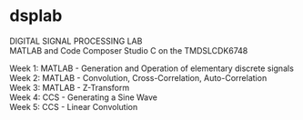 # dsplab
DIGITAL SIGNAL PROCESSING LAB\
MATLAB and Code Composer Studio C on the TMDSLCDK6748

Week 1: MATLAB - Generation and Operation of elementary discrete signals\
Week 2: MATLAB - Convolution, Cross-Correlation, Auto-Correlation\
Week 3: MATLAB - Z-Transform\
Week 4: CCS - Generating a Sine Wave\
Week 5: CCS - Linear Convolution
